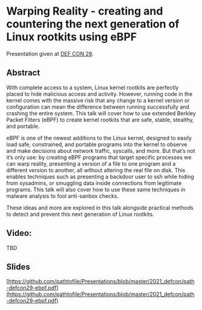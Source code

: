# Warping Reality - creating and countering the next generation of Linux rootkits using eBPF
Presentation given at [DEF CON 29](https://defcon.org/html/defcon-29/dc-29-speakers.html#path).

## Abstract
With complete access to a system, Linux kernel rootkits are perfectly placed to hide malicious access and activity. However, running code in the kernel comes with the massive risk that any change to a kernel version or configuration can mean the difference between running successfully and crashing the entire system. This talk will cover how to use extended Berkley Packet Filters (eBPF) to create kernel rootkits that are safe, stable, stealthy, and portable.

eBPF is one of the newest additions to the Linux kernel, designed to easily load safe, constrained, and portable programs into the kernel to observe and make decisions about network traffic, syscalls, and more. But that’s not it’s only use: by creating eBPF programs that target specific processes we can warp reality, presenting a version of a file to one program and a different version to another, all without altering the real file on disk. This enables techniques such as presenting a backdoor user to ssh while hiding from sysadmins, or smuggling data inside connections from legitimate programs. This talk will also cover how to use these same techniques in malware analysis to fool anti-sanbox checks.

These ideas and more are explored in this talk alongside practical methods to detect and prevent this next generation of Linux rootkits.

## Video:
TBD

## Slides
[https://github.com/pathtofile/Presentations/blob/master/2021_defcon/path-defcon29-ebpf.pdf](https://github.com/pathtofile/Presentations/blob/master/2021_defcon/path-defcon29-ebpf.pdf)


